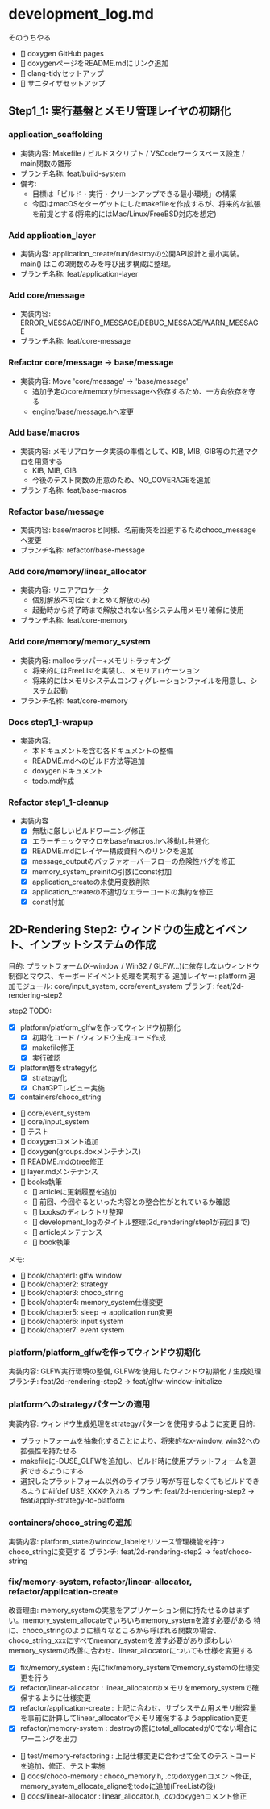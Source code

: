 # development_log.md

そのうちやる
- [] doxygen GitHub pages
- [] doxygenページをREADME.mdにリンク追加
- [] clang-tidyセットアップ
- [] サニタイザセットアップ

## Step1_1: 実行基盤とメモリ管理レイヤの初期化

### application_scaffolding

- 実装内容: Makefile / ビルドスクリプト / VSCodeワークスペース設定 / main関数の雛形
- ブランチ名称: feat/build-system
- 備考:
  - 目標は「ビルド・実行・クリーンアップできる最小環境」の構築
  - 今回はmacOSをターゲットにしたmakefileを作成するが、将来的な拡張を前提とする(将来的にはMac/Linux/FreeBSD対応を想定)

### Add application_layer

- 実装内容: application_create/run/destroyの公開API設計と最小実装。main() はこの3関数のみを呼び出す構成に整理。
- ブランチ名称: feat/application-layer

### Add core/message

- 実装内容: ERROR_MESSAGE/INFO_MESSAGE/DEBUG_MESSAGE/WARN_MESSAGE
- ブランチ名称: feat/core-message

### Refactor core/message -> base/message

- 実装内容: Move 'core/message' -> 'base/message'
  - 追加予定のcore/memoryがmessageへ依存するため、一方向依存を守る
  - engine/base/message.hへ変更

### Add base/macros

- 実装内容: メモリアロケータ実装の準備として、KIB, MIB, GIB等の共通マクロを用意する
  - KIB, MIB, GIB
  - 今後のテスト関数の用意のため、NO_COVERAGEを追加
- ブランチ名称: feat/base-macros

### Refactor base/message

- 実装内容: base/macrosと同様、名前衝突を回避するためchoco_messageへ変更
- ブランチ名称: refactor/base-message

### Add core/memory/linear_allocator

- 実装内容: リニアアロケータ
  - 個別解放不可(全てまとめて解放のみ)
  - 起動時から終了時まで解放されない各システム用メモリ確保に使用
- ブランチ名称: feat/core-memory

### Add core/memory/memory_system

- 実装内容: mallocラッパー+メモリトラッキング
  - 将来的にはFreeListを実装し、メモリアロケーション
  - 将来的にはメモリシステムコンフィグレーションファイルを用意し、システム起動
- ブランチ名称: feat/core-memory

### Docs step1_1-wrapup

- 実装内容:
  - 本ドキュメントを含む各ドキュメントの整備
  - README.mdへのビルド方法等追加
  - doxygenドキュメント
  - todo.md作成

### Refactor step1_1-cleanup

- 実装内容
  - [x] 無駄に厳しいビルドワーニング修正
  - [x] エラーチェックマクロをbase/macros.hへ移動し共通化
  - [x] README.mdにレイヤー構成資料へのリンクを追加
  - [x] message_outputのバッファオーバーフローの危険性バグを修正
  - [x] memory_system_preinitの引数にconst付加
  - [x] application_createの未使用変数削除
  - [x] application_createの不適切なエラーコードの集約を修正
  - [x] const付加

## 2D-Rendering Step2: ウィンドウの生成とイベント、インプットシステムの作成

目的: プラットフォーム(X-window / Win32 / GLFW...)に依存しないウィンドウ制御とマウス、キーボードイベント処理を実現する
追加レイヤー: platform
追加モジュール: core/input_system, core/event_system
ブランチ: feat/2d-rendering-step2

step2 TODO:
 - [x] platform/platform_glfwを作ってウィンドウ初期化
   - [x] 初期化コード / ウィンドウ生成コード作成
   - [x] makefile修正
   - [x] 実行確認
 - [x] platform層をstrategy化
   - [x] strategy化
   - [x] ChatGPTレビュー実施
 - [x] containers/choco_string
 - [] core/event_system
 - [] core/input_system
 - [] テスト
 - [] doxygenコメント追加
 - [] doxygen(groups.doxメンテナンス)
 - [] README.mdのtree修正
 - [] layer.mdメンテナンス
 - [] books執筆
   - [] articleに更新履歴を追加
   - [] 前回、今回やるといった内容との整合性がとれているか確認
   - [] booksのディレクトリ整理
   - [] development_logのタイトル整理(2d_rendering/step1が前回まで)
   - [] articleメンテナンス
   - [] book執筆

メモ:
 - [] book/chapter1: glfw window
 - [] book/chapter2: strategy
 - [] book/chapter3: choco_string
 - [] book/chapter4: memory_system仕様変更
 - [] book/chapter5: sleep -> application run変更
 - [] book/chapter6: input system
 - [] book/chapter7: event system

### platform/platform_glfwを作ってウィンドウ初期化

実装内容: GLFW実行環境の整備, GLFWを使用したウィンドウ初期化 / 生成処理
ブランチ: feat/2d-rendering-step2 -> feat/glfw-window-initialize

### platformへのstrategyパターンの適用

実装内容: ウィンドウ生成処理をstrategyパターンを使用するように変更
目的:
 - プラットフォームを抽象化することにより、将来的なx-window, win32への拡張性を持たせる
 - makefileに-DUSE_GLFWを追加し、ビルド時に使用プラットフォームを選択できるようにする
 - 選択したプラットフォーム以外のライブラリ等が存在しなくてもビルドできるように#ifdef USE_XXXを入れる
ブランチ: feat/2d-rendering-step2 -> feat/apply-strategy-to-platform

### containers/choco_stringの追加

実装内容: platform_stateのwindow_labelをリソース管理機能を持つchoco_stringに変更する
ブランチ: feat/2d-rendering-step2 -> feat/choco-string

### fix/memory-system, refactor/linear-allocator, refactor/application-create

改善理由:
memory_systemの実態をアプリケーション側に持たせるのはまずい。memory_system_allocateでいちいちmemory_systemを渡す必要がある
特に、choco_stringのように様々なところから呼ばれる関数の場合、choco_string_xxxにすべてmemory_systemを渡す必要があり煩わしい
memory_systemの改善に合わせ、linear_allocatorについても仕様を変更する

- [x] fix/memory_system          : 先にfix/memory_systemでmemory_systemの仕様変更を行う
- [x] refactor/linear-allocator  : linear_allocatorのメモリをmemory_systemで確保するように仕様変更
- [x] refactor/application-create : 上記に合わせ、サブシステム用メモリ総容量を事前に計算してlinear_allocatorでメモリ確保するようapplication変更
- [x] refactor/memory-system      : destroyの際にtotal_allocatedが0でない場合にワーニングを出力
- [] test/memory-refactoring     : 上記仕様変更に合わせて全てのテストコードを追加、修正、テスト実施
- [] docs/choco-memory           : choco_memory.h, .cのdoxygenコメント修正, memory_system_allocate_aligneをtodoに追加(FreeListの後)
- [] docs/linear-allocator       : linear_allocator.h, .cのdoxygenコメント修正
